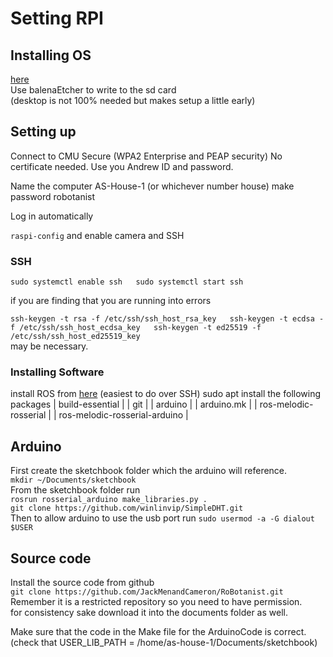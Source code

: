 # Setting RPI #

## Installing OS ##
[here](https://ubuntu-mate.org/download/)  
Use balenaEtcher to write to the sd card  
(desktop is not 100% needed but makes setup a little early)


## Setting up ##

Connect to CMU Secure (WPA2 Enterprise and PEAP security) No certificate
needed. Use you Andrew ID and password. 

Name the computer AS-House-1 (or whichever number house)
make password robotanist

Log in automatically

`raspi-config` and enable camera and SSH

### SSH ###

`sudo systemctl enable ssh  
sudo systemctl start ssh`

if you are finding that you are running into errors

`ssh-keygen -t rsa -f /etc/ssh/ssh_host_rsa_key  
ssh-keygen -t ecdsa -f /etc/ssh/ssh_host_ecdsa_key  
ssh-keygen -t ed25519 -f /etc/ssh/ssh_host_ed25519_key`  
may be necessary.

### Installing Software ###
install ROS from [here](https://wiki.ros.org/melodic/Installation/Ubuntu)
(easiest to do over SSH)
sudo apt install the following packages
| build-essential               |
| git                           |
| arduino                       |
| arduino.mk                    |
| ros-melodic-rosserial         |
| ros-melodic-rosserial-arduino |

## Arduino ##
First create the sketchbook folder which the arduino will reference.  
`mkdir ~/Documents/sketchbook`  
From the sketchbook folder run  
`rosrun rosserial_arduino make_libraries.py .`  
`git clone https://github.com/winlinvip/SimpleDHT.git`  
Then to allow arduino to use the usb port run
`sudo usermod -a -G dialout $USER`  

## Source code ##
Install the source code from github  
`git clone https://github.com/JackMenandCameron/RoBotanist.git`  
Remember it is a restricted repository so you need to have permission.  
for consistency sake download it into the documents folder as well.

Make sure that the code in the Make file for the ArduinoCode is correct.
(check that USER\_LIB_PATH = /home/as-house-1/Documents/sketchbook)



